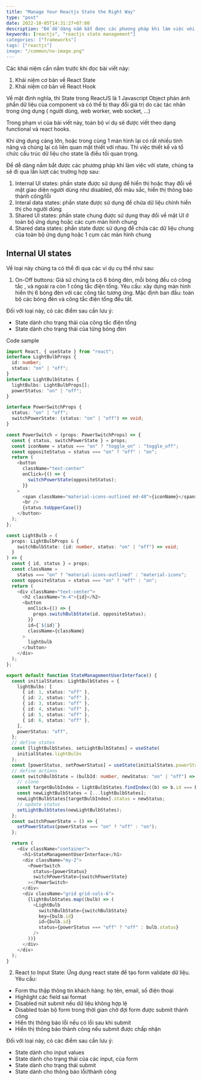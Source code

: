```yaml
---
title: "Manage Your Reactjs State the Right Way"
type: "post"
date: 2022-10-05T14:31:27+07:00
description: "Để dễ dàng nắm bắt được các phương pháp khi làm việc với state, chúng ta sẽ đi qua lần lượt các trường hợp sau"
keywords: [reactjs", "reactjs state management"]
categories: ["frameworks"]
tags: ["reactjs"]
image: "/common/no-image.png"
---
```


Các khái niệm cần nắm trước khi đọc bài viết này:

1. Khái niệm cơ bản về React State
2. Khái niệm cơ bản về React Hook

Về mặt định nghĩa, thì State trong ReactJS là 1 Javascript Object phản ánh phần dữ liệu của component và có thể bị thay đổi giá trị do các tác nhân trong ứng dụng ( người dùng, web worker, web socket, ...)

Trong phạm vi của bài viết này, toàn bộ ví dụ sẽ được viết theo dạng functional và react hooks.

Khi ứng dụng càng lớn, hoặc trong cùng 1 màn hình lại có rất nhiều tính năng và chúng lại có liên quan mật thiết với nhau. Thì việc thiết kế và tổ chức cấu trúc dữ liệu cho state là điều tối quan trọng.

Để dễ dàng nắm bắt được các phương pháp khi làm việc với state, chúng ta sẽ đi qua lần lượt các trường hợp sau:

1. Internal UI states: phần state được sử dụng để hiển thị hoặc thay đổi về mặt giao diện người dùng như disabled, đổi màu sắc, hiển thị thông báo thành công/lỗi
2. Interal data states: phần state được sử dụng để chứa dữ liệu chính hiển thị cho người dùng
3. Shared UI states: phần state chung được sử dụng thay đổi về mặt UI ở toàn bộ ứng dụng hoặc các cụm màn hình chung
4. Shared data states: phần state được sử dụng để chứa các dữ liệu chung của toàn bộ ứng dụng hoặc 1 cụm các màn hình chung

## Internal UI states

Về loại này chúng ta có thể đi qua các ví dụ cụ thể như sau:

1. On-Off buttons: Giả sử chúng ta có 6 bóng đèn, mỗi bóng đều có công tắc , và ngoài ra còn 1 công tắc điện tổng. Yêu cầu: xây dựng màn hình hiển thị 6 bóng đèn với các công tắc tương ứng. Mặc định ban đầu: toàn bộ các bóng đèn và công tắc điện tổng đều tắt.

Đối với loại này, có các điểm sau cần lưu ý:

- State dành cho trạng thái của công tắc điện tổng
- State dành cho trạng thái của từng bóng đèn

Code sample

```ts
import React, { useState } from "react";
interface LightBulbProps {
  id: number;
  status: "on" | "off";
}
interface LightBulbStates {
  lightBulbs: LightBulbProps[];
  powerStatus: "on" | "off";
}

interface PowerSwitchProps {
  status: "on" | "off";
  switchPowerState: (status: "on" | "off") => void;
}

const PowerSwitch = (props: PowerSwitchProps) => {
  const { status, switchPowerState } = props;
  const iconName = status === "on" ? "toggle_on" : "toggle_off";
  const oppositeStatus = status === "on" ? "off" : "on";
  return (
    <button
      className="text-center"
      onClick={() => {
        switchPowerState(oppositeStatus);
      }}
    >
      <span className="material-icons-outlined md-48">{iconName}</span>
      <br />
      {status.toUpperCase()}
    </button>
  );
};

const LightBulb = (
  props: LightBulbProps & {
    switchBulbState: (id: number, status: "on" | "off") => void;
  }
) => {
  const { id, status } = props;
  const className =
    status === "on" ? "material-icons-outlined" : "material-icons";
  const oppositeStatus = status === "on" ? "off" : "on";
  return (
    <div className="text-center">
      <h2 className="m-4">{id}</h2>
      <button
        onClick={() => {
          props.switchBulbState(id, oppositeStatus);
        }}
        id={`${id}`}
        className={className}
      >
        lightbulb
      </button>
    </div>
  );
};

export default function StateManagementUserInterface() {
  const initialStates: LightBulbStates = {
    lightBulbs: [
      { id: 1, status: "off" },
      { id: 2, status: "off" },
      { id: 3, status: "off" },
      { id: 4, status: "off" },
      { id: 5, status: "off" },
      { id: 6, status: "off" },
    ],
    powerStatus: "off",
  };
  // define states
  const [lightBulbStates, setLightBulbStates] = useState(
    initialStates.lightBulbs
  );
  const [powerStatus, setPowerStatus] = useState(initialStates.powerStatus);
  // define actions
  const switchBulbState = (bulbId: number, newStatus: "on" | "off") => {
    // clone
    const targetBulbIndex = lightBulbStates.findIndex((b) => b.id === bulbId);
    const newLightBulbStates = [...lightBulbStates];
    newLightBulbStates[targetBulbIndex].status = newStatus;
    // update status
    setLightBulbStates(newLightBulbStates);
  };
  const switchPowerState = () => {
    setPowerStatus(powerStatus === "on" ? "off" : "on");
  };

  return (
    <div className="container">
      <h1>StateManagementUserInterface</h1>
      <div className="my-2">
        <PowerSwitch
          status={powerStatus}
          switchPowerState={switchPowerState}
        ></PowerSwitch>
      </div>
      <div className="grid grid-cols-6">
        {lightBulbStates.map((bulb) => (
          <LightBulb
            switchBulbState={switchBulbState}
            key={bulb.id}
            id={bulb.id}
            status={powerStatus === "off" ? "off" : bulb.status}
          />
        ))}
      </div>
    </div>
  );
}
```

2. React to Input State: Ứng dụng react state để tạo form validate dữ liệu. Yêu cầu:

- Form thu thập thông tin khách hàng: họ tên, email, số điện thoại
- Highlight các field sai format
- Disabled nút submit nếu dữ liệu không hợp lệ
- Disabled toàn bộ form trong thời gian chờ đợi form được submit thành công
- Hiển thị thông báo lỗi nếu có lỗi sau khi submit
- Hiển thị thông báo thành công nếu submit được chấp nhận

Đối với loại này, có các điểm sau cần lưu ý:

- State dành cho input values
- State dành cho trạng thái của các input, của form
- State dành cho trạng thái submit
- State dành cho thông báo lỗi/thành công
